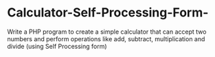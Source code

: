# Calculator-Self-Processing-Form-
Write a PHP program to create a simple calculator that can accept two numbers and perform operations like add, subtract, multiplication and divide (using Self Processing form)
